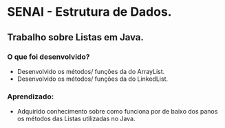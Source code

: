 # SENAI - Estrutura de Dados.
## Trabalho sobre Listas em Java.

### O que foi desenvolvido?
* Desenvolvido os métodos/ funções da do ArrayList.
* Desenvolvido os métodos/ funções da do LinkedList.

### Aprendizado:
* Adquirido conhecimento sobre como funciona por de baixo dos panos os métodos das Listas utilizadas no Java.
